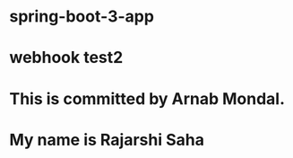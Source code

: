 # spring-boot-3-app
# webhook test2
# This is committed by Arnab Mondal.
# My name is Rajarshi Saha
